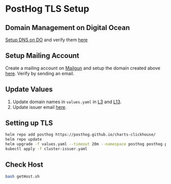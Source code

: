 # PostHog TLS Setup

## Domain Management on Digital Ocean
[Setup DNS on DO](https://docs.digitalocean.com/products/networking/dns/quickstart/) and verify them [here](https://dnschecker.org/)

## Setup Mailing Account
Create a mailing account on [Mailgun](https://www.mailgun.com/) and setup the domain created above [here](https://help.mailgun.com/hc/en-us/articles/360026833053-Domain-Verification-Walkthrough). Verify by sending an email.

## Update Values
1. Update domain names in `values.yaml` in [L3](https://github.com/ChakshuGautam/posthog-k8s-tls/blob/37e2e0d5f1259aa85c85390866188fbcc29e638e/values.yaml#L3) and [L13](https://github.com/ChakshuGautam/posthog-k8s-tls/blob/37e2e0d5f1259aa85c85390866188fbcc29e638e/values.yaml#L13).
2. Update issuer email [here](https://github.com/ChakshuGautam/posthog-k8s-tls/blob/f287bb88267f8f683500a00986775299dd30956b/cluster-issuer.yaml#L7).

## Setting up TLS   
```sh
helm repo add posthog https://posthog.github.io/charts-clickhouse/
helm repo update
helm upgrade -f values.yaml --timeout 20m --namespace posthog posthog posthog/posthog --atomic --wait --wait-for-jobs --debug
kubectl apply -f cluster-issuer.yaml
```

## Check Host
    
```sh
bash getHost.sh
```
